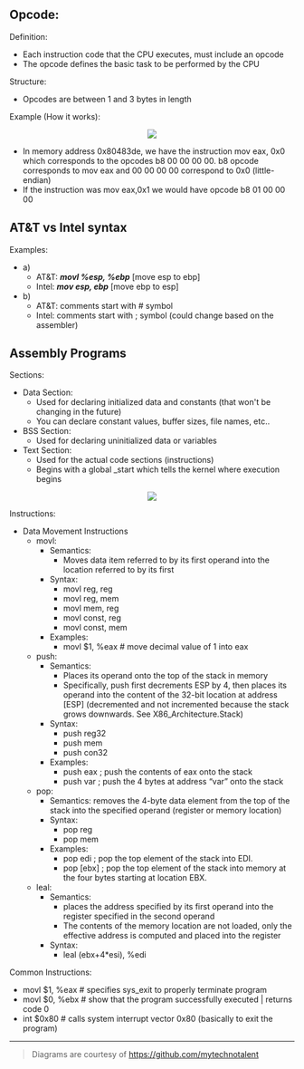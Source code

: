 ## Opcode:
Definition:
- Each instruction code that the CPU executes, must include an opcode
- The opcode defines the basic task to be performed by the CPU

Structure:
- Opcodes are between 1 and 3 bytes in length

Example (How it works):

<div align="center"><img src="https://user-images.githubusercontent.com/83297038/216739183-741e509f-c38d-4dc4-b8c9-67d3d8d29364.png"></img></div>		

- In memory address 0x80483de, we have the instruction mov eax, 0x0 which corresponds to the opcodes b8 00 00 00 00. b8 opcode corresponds to mov eax and 00 00 00 00 correspond to 0x0 (little-endian)
- If the instruction was mov eax,0x1 we would have opcode b8 01 00 00 00

## AT&T vs Intel syntax
Examples:
- a) 
	- AT&T: ***movl %esp, %ebp***  [move esp to ebp]
	- Intel: ***mov esp, ebp***  [move ebp to esp]
- b)
	- AT&T: comments start with # symbol
	- Intel: comments start with ; symbol (could change based on the assembler)

## Assembly Programs
Sections:
- Data Section:
	- Used for declaring initialized data and constants (that won't be changing in the future)
	- You can declare constant values, buffer sizes, file names, etc..
- BSS Section:
	- Used for declaring uninitialized data or variables
- Text Section:
	- Used for the actual code sections (instructions)
	- Begins with a global _start which tells the kernel where execution begins

<div align="center"><img src="https://user-images.githubusercontent.com/83297038/217263133-cdd218d9-8a1e-499d-842f-b52a83f0105f.png"></img></div>

Instructions:
- Data Movement Instructions
	- movl: 
		- Semantics:
			- Moves data item referred to by its first operand into the location referred to by its first 
		- Syntax:
			- movl reg, reg
			- movl reg, mem
			- movl mem, reg
			- movl const, reg
			- movl const, mem
		- Examples:
			- movl $1, %eax # move decimal value of 1 into eax 
	- push: 
		- Semantics:
			- Places its operand onto the top of the stack in memory
			- Specifically, push first decrements ESP by 4, then places its operand into the content of the 32-bit location at address [ESP] (decremented and not incremented because the stack grows downwards. See X86_Architecture.Stack)
		- Syntax:
			- push reg32
			- push mem
			- push con32
		- Examples:
			- push eax ; push the contents of eax onto the stack
			- push var ; push the 4 bytes at address “var” onto the stack
	- pop: 
		- Semantics: removes the 4-byte data element from the top of the stack into the specified operand (register or memory location)
		- Syntax: 
			- pop reg
			- pop mem
		- Examples:
			- pop edi ; pop the top element of the stack into EDI.
			- pop \[ebx\] ; pop the top element of the stack into memory at the four bytes starting at location EBX.
	- leal:
		- Semantics: 
			- places the address specified by its first operand into the register specified in the second operand
			- The contents of the memory location are not loaded, only the effective address is computed and placed into the register
		- Syntax:
			- leal (ebx+4*esi), %edi

Common Instructions:
- movl $1, %eax	 # specifies sys_exit to properly terminate program
- movl $0, %ebx	 # show that the program successfully executed | returns code 0
- int $0x80	 # calls system interrupt vector 0x80 (basically to exit the program)

---
> Diagrams are courtesy of https://github.com/mytechnotalent
